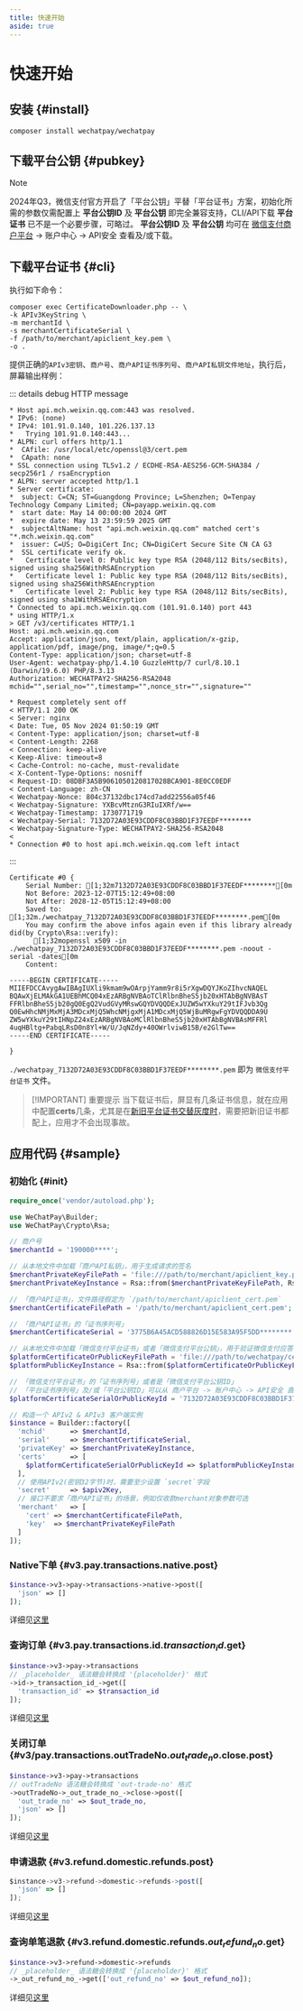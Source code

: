 ```yaml
---
title: 快速开始
aside: true
---
```


# 快速开始

## 安装 {#install}

```bash:no-line-numbers
composer install wechatpay/wechatpay
```

## 下载平台公钥 {#pubkey}

> [!NOTE]
> 2024年Q3，微信支付官方开启了「平台公钥」平替「平台证书」方案，初始化所需的参数仅需配置上 **平台公钥ID** 及 **平台公钥** 即完全兼容支持，CLI/API下载 **平台证书** 已不是一个必要步骤，可略过。
> **平台公钥ID** 及 **平台公钥** 均可在 [微信支付商户平台](https://pay.weixin.qq.com/) -> 账户中心 -> API安全 查看及/或下载。

## 下载平台证书 {#cli}

执行如下命令：

```bash:no-line-numbers
composer exec CertificateDownloader.php -- \
-k APIv3KeyString \
-m merchantId \
-s merchantCertificateSerial \
-f /path/to/merchant/apiclient_key.pem \
-o .
```

提供正确的`APIv3密钥`、`商户号`、`商户API证书序列号`、`商户API私钥文件地址`，执行后，屏幕输出样例：

::: details debug HTTP message
```ansi:no-line-numbers
* Host api.mch.weixin.qq.com:443 was resolved.
* IPv6: (none)
* IPv4: 101.91.0.140, 101.226.137.13
*   Trying 101.91.0.140:443...
* ALPN: curl offers http/1.1
*  CAfile: /usr/local/etc/openssl@3/cert.pem
*  CApath: none
* SSL connection using TLSv1.2 / ECDHE-RSA-AES256-GCM-SHA384 / secp256r1 / rsaEncryption
* ALPN: server accepted http/1.1
* Server certificate:
*  subject: C=CN; ST=Guangdong Province; L=Shenzhen; O=Tenpay Technology Company Limited; CN=payapp.weixin.qq.com
*  start date: May 14 00:00:00 2024 GMT
*  expire date: May 13 23:59:59 2025 GMT
*  subjectAltName: host "api.mch.weixin.qq.com" matched cert's "*.mch.weixin.qq.com"
*  issuer: C=US; O=DigiCert Inc; CN=DigiCert Secure Site CN CA G3
*  SSL certificate verify ok.
*   Certificate level 0: Public key type RSA (2048/112 Bits/secBits), signed using sha256WithRSAEncryption
*   Certificate level 1: Public key type RSA (2048/112 Bits/secBits), signed using sha256WithRSAEncryption
*   Certificate level 2: Public key type RSA (2048/112 Bits/secBits), signed using sha1WithRSAEncryption
* Connected to api.mch.weixin.qq.com (101.91.0.140) port 443
* using HTTP/1.x
> GET /v3/certificates HTTP/1.1
Host: api.mch.weixin.qq.com
Accept: application/json, text/plain, application/x-gzip, application/pdf, image/png, image/*;q=0.5
Content-Type: application/json; charset=utf-8
User-Agent: wechatpay-php/1.4.10 GuzzleHttp/7 curl/8.10.1 (Darwin/19.6.0) PHP/8.3.13
Authorization: WECHATPAY2-SHA256-RSA2048 mchid="",serial_no="",timestamp="",nonce_str="",signature=""

* Request completely sent off
< HTTP/1.1 200 OK
< Server: nginx
< Date: Tue, 05 Nov 2024 01:50:19 GMT
< Content-Type: application/json; charset=utf-8
< Content-Length: 2268
< Connection: keep-alive
< Keep-Alive: timeout=8
< Cache-Control: no-cache, must-revalidate
< X-Content-Type-Options: nosniff
< Request-ID: 08DBF3A5B9061050120817028BCA901-8E0CC0EDF
< Content-Language: zh-CN
< Wechatpay-Nonce: 804c37132dbc174cd7add22556a05f46
< Wechatpay-Signature: YXBcvMtznG3RIuIXRf/w==
< Wechatpay-Timestamp: 1730771719
< Wechatpay-Serial: 7132D72A03E93CDDF8C03BBD1F37EEDF********
< Wechatpay-Signature-Type: WECHATPAY2-SHA256-RSA2048
<
* Connection #0 to host api.mch.weixin.qq.com left intact
```
:::
```ansi:no-line-numbers
Certificate #0 {
    Serial Number: [1;32m7132D72A03E93CDDF8C03BBD1F37EEDF********[0m
    Not Before: 2023-12-07T15:12:49+08:00
    Not After: 2028-12-05T15:12:49+08:00
    Saved to: [1;32m./wechatpay_7132D72A03E93CDDF8C03BBD1F37EEDF********.pem[0m
    You may confirm the above infos again even if this library already did(by Crypto\Rsa::verify):
      [1;32mopenssl x509 -in ./wechatpay_7132D72A03E93CDDF8C03BBD1F37EEDF********.pem -noout -serial -dates[0m
    Content:

-----BEGIN CERTIFICATE-----
MIIEFDCCAvygAwIBAgIUXli9kmam9wOArpjYamm9r8i5rXgwDQYJKoZIhvcNAQEL
BQAwXjELMAkGA1UEBhMCQ04xEzARBgNVBAoTClRlbnBheS5jb20xHTAbBgNVBAsT
FFRlbnBheS5jb20gQ0EgQ2VudGVyMRswGQYDVQQDExJUZW5wYXkuY29tIFJvb3Qg
Q0EwHhcNMjMxMjA3MDcxMjQ5WhcNMjgxMjA1MDcxMjQ5WjBuMRgwFgYDVQQDDA9U
ZW5wYXkuY29tIHNpZ24xEzARBgNVBAoMClRlbnBheS5jb20xHTAbBgNVBAsMFFRl
4uqHBltg+PabqLRsD0n8Yl+W/U/JqNZdy+40OWrlviwB15B/e2GlTw==
-----END CERTIFICATE-----

}
```

`./wechatpay_7132D72A03E93CDDF8C03BBD1F37EEDF********.pem` 即为 `微信支付平台证书` 文件。

> [!IMPORTANT] 重要提示
> 当下载证书后，屏显有几条证书信息，就在应用中配置**certs**几条，尤其是在[新旧平台证书交替灰度时](https://pay.weixin.qq.com/docs/merchant/development/interface-rules/wechatpay-certificates-rotation.html)，需要把新旧证书都配上，应用才不会出现事故。

## 应用代码 {#sample}

### 初始化 {#init}

```php
require_once('vendor/autoload.php');

use WeChatPay\Builder;
use WeChatPay\Crypto\Rsa;

// 商户号
$merchantId = '190000****';

// 从本地文件中加载「商户API私钥」，用于生成请求的签名
$merchantPrivateKeyFilePath = 'file:///path/to/merchant/apiclient_key.pem';
$merchantPrivateKeyInstance = Rsa::from($merchantPrivateKeyFilePath, Rsa::KEY_TYPE_PRIVATE);

// 「商户API证书」，文件路径假定为 `/path/to/merchant/apiclient_cert.pem`
$merchantCertificateFilePath = '/path/to/merchant/apiclient_cert.pem';

// 「商户API证书」的「证书序列号」
$merchantCertificateSerial = '3775B6A45ACD588826D15E583A95F5DD********';

// 从本地文件中加载「微信支付平台证书」或者「微信支付平台公钥」，用于验证微信支付应答的签名
$platformCertificateOrPublicKeyFilePath = 'file:///path/to/wechatpay/certificate_or_publickey.pem';
$platformPublicKeyInstance = Rsa::from($platformCertificateOrPublicKeyFilePath, Rsa::KEY_TYPE_PUBLIC);

// 「微信支付平台证书」的「证书序列号」或者是「微信支付平台公钥ID」
// 「平台证书序列号」及/或「平台公钥ID」可以从 商户平台 -> 账户中心 -> API安全 直接查询到
$platformCertificateSerialOrPublicKeyId = '7132D72A03E93CDDF8C03BBD1F37EEDF********';

// 构造一个 APIv2 & APIv3 客户端实例
$instance = Builder::factory([
  'mchid'      => $merchantId,
  'serial'     => $merchantCertificateSerial,
  'privateKey' => $merchantPrivateKeyInstance,
  'certs'      => [
    $platformCertificateSerialOrPublicKeyId => $platformPublicKeyInstance
  ],
  // 使用APIv2(密钥32字节)时，需要至少设置 `secret`字段
  'secret'     => $apiv2Key,
  // 接口不要求「商户API证书」的场景，例如仅收款merchant对象参数可选
  'merchant'   => [
    'cert' => $merchantCertificateFilePath,
    'key'  => $merchantPrivateKeyFilePath
  ]
]);
```

### Native下单 {#v3.pay.transactions.native.post}

```php
$instance->v3->pay->transactions->native->post([
  'json' => []
]);
```

详细见[这里](/openapi/v3/pay/transactions/native)

### 查询订单 {#v3.pay.transactions.id.$transaction_id$.get}

```php
$instance->v3->pay->transactions
// _placeholder_ 语法糖会转换成 '{placeholder}' 格式
->id->_transaction_id_->get([
  'transaction_id' => $transaction_id
]);
```

详细见[这里](/openapi/v3/pay/transactions/id/{transaction_id})

### 关闭订单 {#v3/pay.transactions.outTradeNo.$out_trade_no$.close.post}

```php
$instance->v3->pay->transactions
// outTradeNo 语法糖会转换成 'out-trade-no' 格式
->outTradeNo->_out_trade_no_->close->post([
  'out_trade_no' => $out_trade_no,
  'json' => []
]);
```

详细见[这里](/openapi/v3/pay/transactions/out-trade-no/{out_trade_no}/close)

### 申请退款 {#v3.refund.domestic.refunds.post}

```js
$instance->v3->refund->domestic->refunds->post([
  'json' => []
]);
```

详细见[这里](/openapi/v3/refund/domestic/refunds)

### 查询单笔退款 {#v3.refund.domestic.refunds.$out_refund_no$.get}

```php
$instance->v3->refund->domestic->refunds
// _placeholder_ 语法糖会转换成 '{placeholder}' 格式
->_out_refund_no_->get(['out_refund_no' => $out_refund_no]);
```

详细见[这里](/openapi/v3/refund/domestic/refunds/{out_refund_no})
